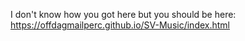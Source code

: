 I don't know how you got here but you should be here: https://offdagmailperc.github.io/SV-Music/index.html
